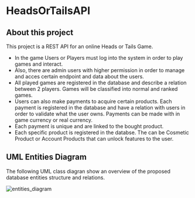 # HeadsOrTailsAPI

## About this project

This project is a REST API for an online Heads or Tails Game. 
- In the game Users or Players must log into the system in order to play games and interact.
- Also, there are admin users with higher permission in order to manage and acces certain endpoint and data about the users.
- All played games are registered in the database and  describe a relation between 2 players. Games will be classified into normal and ranked games.
- Users can also make payments to acquire certain products. Each payment is registered in the database and have a relation with users in order to validate what the user owns. Payments can be made with in game currency or real currency.
- Each payment is unique and are linked to the bought product.
- Each specific product is registered in the databse. The can be Cosmetic Product or Account Products that can unlock features to the user.


## UML Entities Diagram

The following UML class diagran show an overview of the proposed database entities structure and relations.

![entities_diagram](https://github.com/user-attachments/assets/23727ce9-04d6-40a0-a8b3-74f70a43b2b0)
